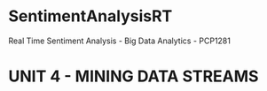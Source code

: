 # SentimentAnalysisRT

Real Time Sentiment Analysis - Big Data Analytics - PCP1281


# UNIT 4 - MINING DATA STREAMS 
